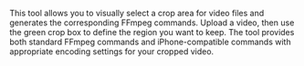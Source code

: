 This tool allows you to visually select a crop area for video files and generates the corresponding FFmpeg commands. Upload a video, then use the green crop box to define the region you want to keep. The tool provides both standard FFmpeg commands and iPhone-compatible commands with appropriate encoding settings for your cropped video.

<!-- Generated from commit: b7c3856df4cbb4a1ee0b46f4181d18077a251b99 -->